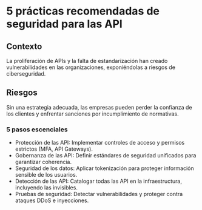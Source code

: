 # 5 prácticas recomendadas de seguridad para las API

## Contexto

La proliferación de APIs y la falta de estandarización han creado vulnerabilidades en las organizaciones, exponiéndolas a riesgos de ciberseguridad.

## Riesgos

Sin una estrategia adecuada, las empresas pueden perder la confianza de los clientes y enfrentar sanciones por incumplimiento de normativas.

### 5 pasos escenciales

- Protección de las API: Implementar controles de acceso y permisos estrictos (MFA, API Gateways).
- Gobernanza de las API: Definir estándares de seguridad unificados para garantizar coherencia.
- Seguridad de los datos: Aplicar tokenización para proteger información sensible de los usuarios.
- Detección de las API: Catalogar todas las API en la infraestructura, incluyendo las invisibles.
- Pruebas de seguridad: Detectar vulnerabilidades y proteger contra ataques DDoS e inyecciones.
